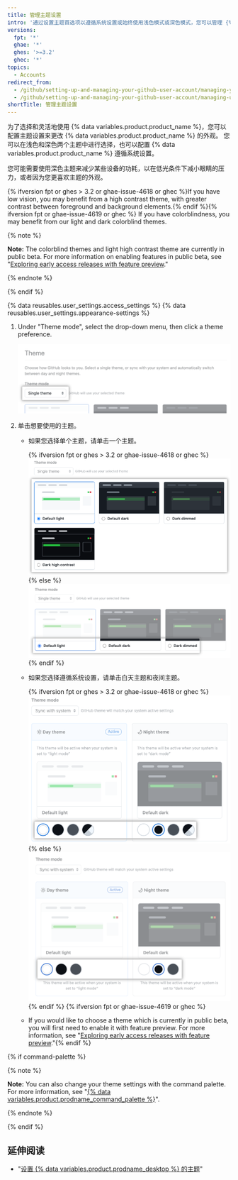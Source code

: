 ```yaml
---
title: 管理主题设置
intro: '通过设置主题首选项以遵循系统设置或始终使用浅色模式或深色模式，您可以管理 {% data variables.product.product_name %} 的外观，'
versions:
  fpt: '*'
  ghae: '*'
  ghes: '>=3.2'
  ghec: '*'
topics:
  - Accounts
redirect_from:
  - /github/setting-up-and-managing-your-github-user-account/managing-your-theme-settings
  - /github/setting-up-and-managing-your-github-user-account/managing-user-account-settings/managing-your-theme-settings
shortTitle: 管理主题设置
---
```


为了选择和灵活地使用 {% data variables.product.product_name %}，您可以配置主题设置来更改 {% data variables.product.product_name %} 的外观。 您可以在浅色和深色两个主题中进行选择，也可以配置 {% data variables.product.product_name %} 遵循系统设置。

您可能需要使用深色主题来减少某些设备的功耗，以在低光条件下减小眼睛的压力，或者因为您更喜欢主题的外观。

{% ifversion fpt or ghes > 3.2 or ghae-issue-4618 or ghec %}If you have low vision, you may benefit from a high contrast theme, with greater contrast between foreground and background elements.{% endif %}{% ifversion fpt or ghae-issue-4619 or ghec %} If you have colorblindness, you may benefit from our light and dark colorblind themes.

{% note %}

**Note:** The colorblind themes and light high contrast theme are currently in public beta. For more information on enabling features in public beta, see "[Exploring early access releases with feature preview](/get-started/using-github/exploring-early-access-releases-with-feature-preview)."

{% endnote %}

{% endif %}

{% data reusables.user_settings.access_settings %}
{% data reusables.user_settings.appearance-settings %}

1. Under "Theme mode", select the drop-down menu, then click a theme preference.

   !["主题模式"下的下拉菜单用于选择主题首选项](/assets/images/help/settings/theme-mode-drop-down-menu.png)
1. 单击想要使用的主题。
    - 如果您选择单个主题，请单击一个主题。

      {% ifversion fpt or ghes > 3.2 or ghae-issue-4618 or ghec %}![Radio buttons for the choice of a single theme](/assets/images/help/settings/theme-choose-a-single-theme-highcontrast.png){% else %}![Radio buttons for the choice of a single theme](/assets/images/help/settings/theme-choose-a-single-theme.png){% endif %}
    - 如果您选择遵循系统设置，请单击白天主题和夜间主题。

      {% ifversion fpt or ghes > 3.2 or ghae-issue-4618 or ghec %}![Buttons for the choice of a theme to sync with the system setting](/assets/images/help/settings/theme-choose-a-day-and-night-theme-to-sync-highcontrast.png){% else %}![Buttons for the choice of a theme to sync with the system setting](/assets/images/help/settings/theme-choose-a-day-and-night-theme-to-sync.png){% endif %}
    {% ifversion fpt or ghae-issue-4619 or ghec %}
    - If you would like to choose a theme which is currently in public beta, you will first need to enable it with feature preview. For more information, see "[Exploring early access releases with feature preview](/get-started/using-github/exploring-early-access-releases-with-feature-preview)."{% endif %}

{% if command-palette %}

{% note %}

**Note:** You can also change your theme settings with the command palette. For more information, see "[{% data variables.product.prodname_command_palette %}](/get-started/using-github/github-command-palette)".

{% endnote %}

{% endif %}

## 延伸阅读

- "[设置 {% data variables.product.prodname_desktop %} 的主题](/desktop/installing-and-configuring-github-desktop/setting-a-theme-for-github-desktop)"
